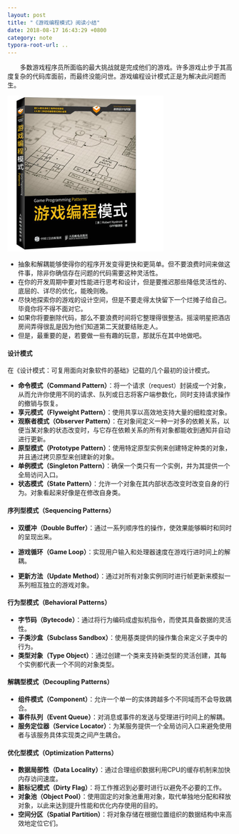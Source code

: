 ```yaml
---
layout: post
title: "《游戏编程模式》阅读小结"
date: 2018-08-17 16:43:29 +0800
category: note
typora-root-url: ..
---
```


　　多数游戏程序员所面临的最大挑战就是完成他们的游戏。许多游戏止步于其高度复杂的代码库面前，而最终没能问世。游戏编程设计模式正是为解决此问题而生。

![GameProgrammingPatterns](/images/GameProgrammingPatterns.jpg)

<!--more-->

- 抽象和解耦能够使得你的程序开发变得更快和更简单。但不要浪费时间来做这件事，除非你确信存在问题的代码需要这种灵活性。
- 在你的开发周期中要对性能进行思考和设计，但是要推迟那些降低灵活性的、底层的、详尽的优化，能晚则晚。
- 尽快地探索你的游戏的设计空间，但是不要走得太快留下一个烂摊子给自己。毕竟你将不得不面对它。
- 如果你将要删除代码，那么不要浪费时间将它整理得很整洁。摇滚明星把酒店房间弄得很乱是因为他们知道第二天就要结账走人。
- 但是，最重要的是，若要做一些有趣的玩意，那就乐在其中地做吧。

#### 设计模式

在《设计模式：可复用面向对象软件的基础》记载的几个最初的设计模式。

- **命令模式（Command Pattern）**：将一个请求（request）封装成一个对象，从而允许你使用不同的请求、队列或日志将客户端参数化，同时支持请求操作的撤销与恢复。
- **享元模式（Flyweight Pattern）**：使用共享以高效地支持大量的细粒度对象。
- **观察者模式（Observer Pattern）**：在对象间定义一种一对多的依赖关系，以便当某对象的状态改变时，与它存在依赖关系的所有对象都能收到通知并自动进行更新。
- **原型模式（Prototype Pattern）**：使用特定原型实例来创建特定种类的对象，并且通过拷贝原型来创建新的对象。
- **单例模式（Singleton Pattern）**：确保一个类只有一个实例，并为其提供一个全局访问入口。
- **状态模式（State Pattern）**：允许一个对象在其内部状态改变时改变自身的行为。对象看起来好像是在修改自身类。

#### 序列型模式（Sequencing Patterns）

- **双缓冲（Double Buffer）**：通过一系列顺序性的操作，使效果能够瞬时和同时的呈现出来。 

- **游戏循环（Game Loop）**：实现用户输入和处理器速度在游戏行进时间上的解耦。

- **更新方法（Update Method）**：通过对所有对象实例同时进行帧更新来模拟一系列相互独立的游戏对象。

#### 行为型模式（Behavioral Patterns）

- **字节码（Bytecode）**：通过将行为编码成虚拟机指令，而使其具备数据的灵活性。
- **子类沙盒（Subclass Sandbox）**：使用基类提供的操作集合来定义子类中的行为。
- **类型对象（Type Object）**：通过创建一个类来支持新类型的灵活创建，其每个实例都代表一个不同的对象类型。

#### 解耦型模式（Decoupling Patterns）

- **组件模式（Component）**：允许一个单一的实体跨越多个不同域而不会导致耦合。
- **事件队列（Event Queue）**：对消息或事件的发送与受理进行时间上的解耦。
- **服务定位器（Service Locator）**：为某服务提供一个全局访问入口来避免使用者与该服务具体实现类之间产生耦合。

#### 优化型模式（Optimization Patterns）

- **数据局部性（Data Locality）**：通过合理组织数据利用CPU的缓存机制来加快内存访问速度。
- **脏标记模式（Dirty Flag）**：将工作推迟到必要时进行以避免不必要的工作。
- **对象池（Object Pool）**：使用固定的对象池重用对象，取代单独地分配和释放对象，以此来达到提升性能和优化内存使用的目的。
- **空间分区（Spatial Partition）**：将对象存储在根据位置组织的数据结构中来高效地定位它们。